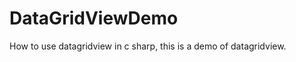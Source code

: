 DataGridViewDemo
================

How to use datagridview in c sharp, this is a demo of datagridview.

